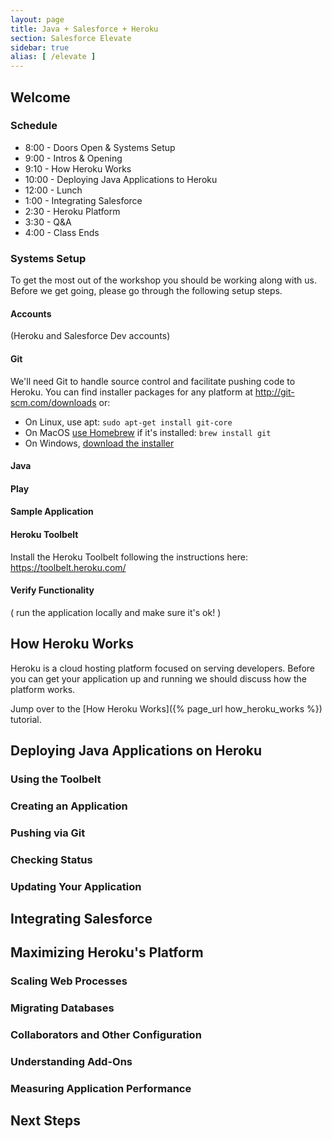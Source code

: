 ```yaml
---
layout: page
title: Java + Salesforce + Heroku
section: Salesforce Elevate
sidebar: true
alias: [ /elevate ]
---
```


## Welcome

### Schedule

* 8:00 - Doors Open & Systems Setup
* 9:00 - Intros & Opening
* 9:10 - How Heroku Works
* 10:00 - Deploying Java Applications to Heroku
* 12:00 - Lunch
* 1:00 - Integrating Salesforce
* 2:30 - Heroku Platform
* 3:30 - Q&A
* 4:00 - Class Ends

### Systems Setup

To get the most out of the workshop you should be working along with us. Before we get going, please go through the following setup steps.

#### Accounts

(Heroku and Salesforce Dev accounts)

#### Git

We'll need Git to handle source control and facilitate pushing code to Heroku. You can find installer packages for any platform at http://git-scm.com/downloads or:

* On Linux, use apt: `sudo apt-get install git-core`
* On MacOS [use Homebrew](http://brew.sh) if it's installed: `brew install git`
* On Windows, [download the installer](http://git-scm.com/download/win)

#### Java

#### Play

#### Sample Application

#### Heroku Toolbelt

Install the Heroku Toolbelt following the instructions here: https://toolbelt.heroku.com/

#### Verify Functionality

( run the application locally and make sure it's ok! )

## How Heroku Works

Heroku is a cloud hosting platform focused on serving developers. Before you can get your application up and running we should discuss how the platform works.

Jump over to the [How Heroku Works]({% page_url how_heroku_works %}) tutorial.

## Deploying Java Applications on Heroku

### Using the Toolbelt

### Creating an Application

### Pushing via Git

### Checking Status

### Updating Your Application

## Integrating Salesforce

## Maximizing Heroku's Platform

### Scaling Web Processes

### Migrating Databases

### Collaborators and Other Configuration

### Understanding Add-Ons

### Measuring Application Performance

## Next Steps

